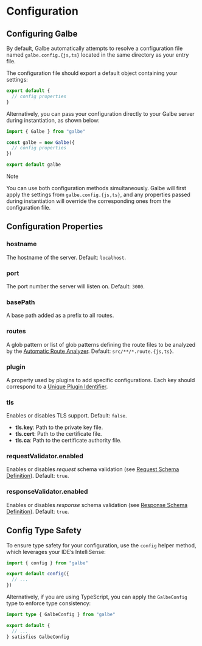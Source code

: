 # Configuration

## Configuring Galbe

By default, Galbe automatically attempts to resolve a configuration file named `galbe.config.{js,ts}` located in the same directory as your entry file.

The configuration file should export a default object containing your settings:

```js
export default {
  // config properties
}
```

Alternatively, you can pass your configuration directly to your Galbe server during instantiation, as shown below:

```ts
import { Galbe } from "galbe"

const galbe = new Galbe({
  // config properties
})

export default galbe
```

> [!NOTE]
> You can use both configuration methods simultaneously. Galbe will first apply the settings from `galbe.config.{js,ts}`, and any properties passed during instantiation will override the corresponding ones from the configuration file.

## Configuration Properties

### hostname
The hostname of the server. Default: `localhost`.

### port
The port number the server will listen on. Default: `3000`.

### basePath
A base path added as a prefix to all routes.

### routes
A glob pattern or list of glob patterns defining the route files to be analyzed by the [Automatic Route Analyzer](routes.md#automatic-route-analyzer). Default: `src/**/*.route.{js,ts}`.

### plugin
A property used by plugins to add specific configurations. Each key should correspond to a [Unique Plugin Identifier](plugins.md).

### tls
Enables or disables TLS support. Default: `false`.
- **tls.key**: Path to the private key file.
- **tls.cert**: Path to the certificate file.
- **tls.ca**: Path to the certificate authority file.

### requestValidator.enabled
Enables or disables _request_ schema validation (see [Request Schema Definition](schemas.md#request-schema-definition)). Default: `true`.

### responseValidator.enabled
Enables or disables _response_ schema validation (see [Response Schema Definition](schemas.md#request-schema-definition#response)). Default: `true`.

## Config Type Safety

To ensure type safety for your configuration, use the `config` helper method, which leverages your IDE’s IntelliSense:

```ts
import { config } from "galbe"

export default config({
  // ...
})
```

Alternatively, if you are using TypeScript, you can apply the `GalbeConfig` type to enforce type consistency:

```ts
import type { GalbeConfig } from "galbe"

export default {
  // ...
} satisfies GalbeConfig
```

